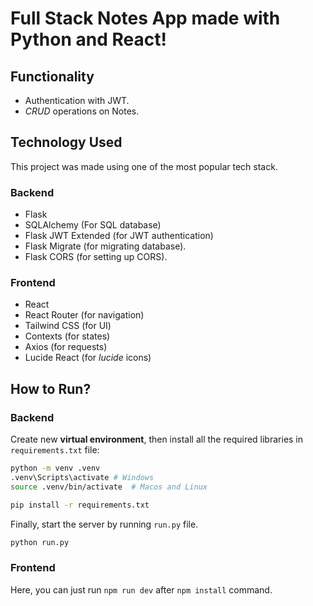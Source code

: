 # Full Stack Notes App made with Python and React!

## Functionality

- Authentication with JWT.
- _CRUD_ operations on Notes.

## Technology Used

This project was made using one of the most popular tech stack.

### Backend

- Flask
- SQLAlchemy (For SQL database)
- Flask JWT Extended (for JWT authentication)
- Flask Migrate (for migrating database).
- Flask CORS (for setting up CORS).

### Frontend

- React
- React Router (for navigation)
- Tailwind CSS (for UI)
- Contexts (for states)
- Axios (for requests)
- Lucide React (for _lucide_ icons)

## How to Run?

### Backend

Create new **virtual environment**, then install all the required libraries in `requirements.txt` file:

```bash
python -m venv .venv
.venv\Scripts\activate # Windows
source .venv/bin/activate  # Macos and Linux

pip install -r requirements.txt
```

Finally, start the server by running `run.py` file.

```bash
python run.py
```

### Frontend

Here, you can just run `npm run dev` after `npm install` command.
